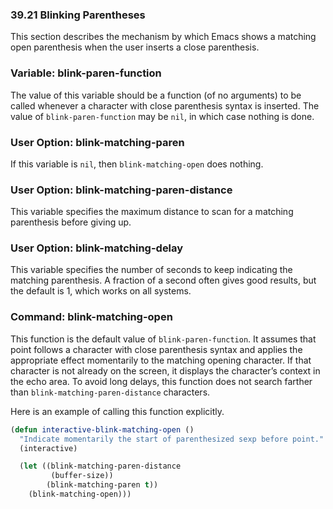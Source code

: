 

### 39.21 Blinking Parentheses

This section describes the mechanism by which Emacs shows a matching open parenthesis when the user inserts a close parenthesis.

### Variable: **blink-paren-function**

The value of this variable should be a function (of no arguments) to be called whenever a character with close parenthesis syntax is inserted. The value of `blink-paren-function` may be `nil`, in which case nothing is done.

### User Option: **blink-matching-paren**

If this variable is `nil`, then `blink-matching-open` does nothing.

### User Option: **blink-matching-paren-distance**

This variable specifies the maximum distance to scan for a matching parenthesis before giving up.

### User Option: **blink-matching-delay**

This variable specifies the number of seconds to keep indicating the matching parenthesis. A fraction of a second often gives good results, but the default is 1, which works on all systems.

### Command: **blink-matching-open**

This function is the default value of `blink-paren-function`. It assumes that point follows a character with close parenthesis syntax and applies the appropriate effect momentarily to the matching opening character. If that character is not already on the screen, it displays the character’s context in the echo area. To avoid long delays, this function does not search farther than `blink-matching-paren-distance` characters.

Here is an example of calling this function explicitly.

```lisp
(defun interactive-blink-matching-open ()
  "Indicate momentarily the start of parenthesized sexp before point."
  (interactive)
```

```lisp
  (let ((blink-matching-paren-distance
         (buffer-size))
        (blink-matching-paren t))
    (blink-matching-open)))
```

